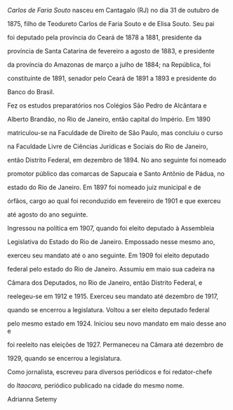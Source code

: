 

*Carlos de Faria Souto* nasceu em Cantagalo (RJ) no dia 31 de outubro de

1875, filho de Teodureto Carlos de Faria Souto e de Elisa Souto. Seu pai

foi deputado pela província do Ceará de 1878 a 1881, presidente da

província de Santa Catarina de fevereiro a agosto de 1883, e presidente

da província do Amazonas de março a julho de 1884; na República, foi

constituinte de 1891, senador pelo Ceará de 1891 a 1893 e presidente do

Banco do Brasil.



Fez os estudos preparatórios nos Colégios São Pedro de Alcântara e

Alberto Brandão, no Rio de Janeiro, então capital do Império. Em 1890

matriculou-se na Faculdade de Direito de São Paulo, mas concluiu o curso

na Faculdade Livre de Ciências Jurídicas e Sociais do Rio de Janeiro,

então Distrito Federal, em dezembro de 1894. No ano seguinte foi nomeado

promotor público das comarcas de Sapucaia e Santo Antônio de Pádua, no

estado do Rio de Janeiro. Em 1897 foi nomeado juiz municipal e de

órfãos, cargo ao qual foi reconduzido em fevereiro de 1901 e que exerceu

até agosto do ano seguinte.



Ingressou na política em 1907, quando foi eleito deputado à Assembleia

Legislativa do Estado do Rio de Janeiro. Empossado nesse mesmo ano,

exerceu seu mandato até o ano seguinte. Em 1909 foi eleito deputado

federal pelo estado do Rio de Janeiro. Assumiu em maio sua cadeira na

Câmara dos Deputados, no Rio de Janeiro, então Distrito Federal, e

reelegeu-se em 1912 e 1915. Exerceu seu mandato até dezembro de 1917,

quando se encerrou a legislatura. Voltou a ser eleito deputado federal

pelo mesmo estado em 1924. Iniciou seu novo mandato em maio desse ano e

foi reeleito nas eleições de 1927. Permaneceu na Câmara até dezembro de

1929, quando se encerrou a legislatura.



Como jornalista, escreveu para diversos periódicos e foi redator-chefe

do *Itaocara,* periódico publicado na cidade do mesmo nome.



Adrianna Setemy



